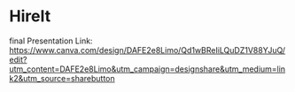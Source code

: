 # HireIt
final
Presentation Link:
https://www.canva.com/design/DAFE2e8Limo/Qd1wBReIiLQuDZ1V88YJuQ/edit?utm_content=DAFE2e8Limo&utm_campaign=designshare&utm_medium=link2&utm_source=sharebutton
